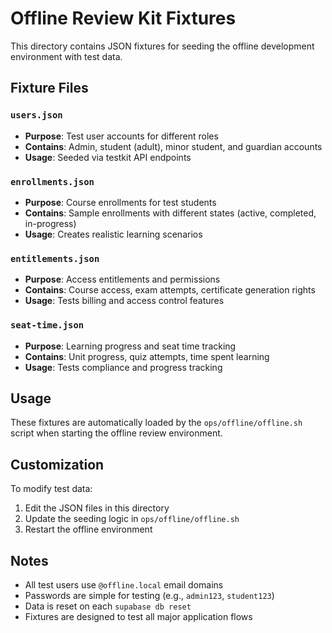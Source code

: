 # Offline Review Kit Fixtures

This directory contains JSON fixtures for seeding the offline development environment with test data.

## Fixture Files

### `users.json`

- **Purpose**: Test user accounts for different roles
- **Contains**: Admin, student (adult), minor student, and guardian accounts
- **Usage**: Seeded via testkit API endpoints

### `enrollments.json`

- **Purpose**: Course enrollments for test students
- **Contains**: Sample enrollments with different states (active, completed, in-progress)
- **Usage**: Creates realistic learning scenarios

### `entitlements.json`

- **Purpose**: Access entitlements and permissions
- **Contains**: Course access, exam attempts, certificate generation rights
- **Usage**: Tests billing and access control features

### `seat-time.json`

- **Purpose**: Learning progress and seat time tracking
- **Contains**: Unit progress, quiz attempts, time spent learning
- **Usage**: Tests compliance and progress tracking

## Usage

These fixtures are automatically loaded by the `ops/offline/offline.sh` script when starting the offline review environment.

## Customization

To modify test data:

1. Edit the JSON files in this directory
2. Update the seeding logic in `ops/offline/offline.sh`
3. Restart the offline environment

## Notes

- All test users use `@offline.local` email domains
- Passwords are simple for testing (e.g., `admin123`, `student123`)
- Data is reset on each `supabase db reset`
- Fixtures are designed to test all major application flows
